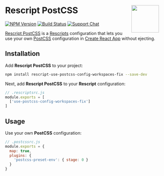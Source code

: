 # Rescript PostCSS [<img src="https://avatars.githubusercontent.com/u/52989093" alt="" width="90" height="90" align="right">][Rescript PostCSS]

[![NPM Version][npm-img]][npm-url]
[![Build Status][cli-img]][cli-url]
[![Support Chat][git-img]][git-url]

[Rescript PostCSS] is a [Rescripts] configuration that lets you use your own
[PostCSS] configuration in [Create React App] without ejecting.

## Installation

Add **Rescript PostCSS** to your project:

```sh
npm install rescript-use-postcss-config-workspaces-fix --save-dev
```

Next, add **Rescript PostCSS** to your **Rescript** configuration:

```js
// .rescriptsrc.js
module.exports = [
  ['use-postcss-config-workspaces-fix']
]
```

## Usage

Use your own **PostCSS** configuration:

```js
// .postcssrc.js
module.exports = {
  map: true,
  plugins: {
    'postcss-preset-env': { stage: 0 }
  }
}
```

[Rescript PostCSS]: https://github.com/jsxtools/rescript-use-postcss-config
[Rescripts]: https://github.com/harrysolovay/rescripts
[PostCSS]: https://github.com/postcss/postcss
[Create React App]: https://github.com/facebook/create-react-app

[cli-img]: https://img.shields.io/travis/jsxtools/rescript-use-postcss-config/master.svg
[cli-url]: https://travis-ci.org/jsxtools/rescript-use-postcss-config
[git-img]: https://img.shields.io/github/issues/jsxtools/rescript-use-postcss-config.svg
[git-url]: https://github.com/jsxtools/rescript-use-postcss-config/issues
[npm-img]: https://img.shields.io/npm/v/rescript-use-postcss-config.svg
[npm-url]: https://www.npmjs.com/package/rescript-use-postcss-config-workspaces-fix
